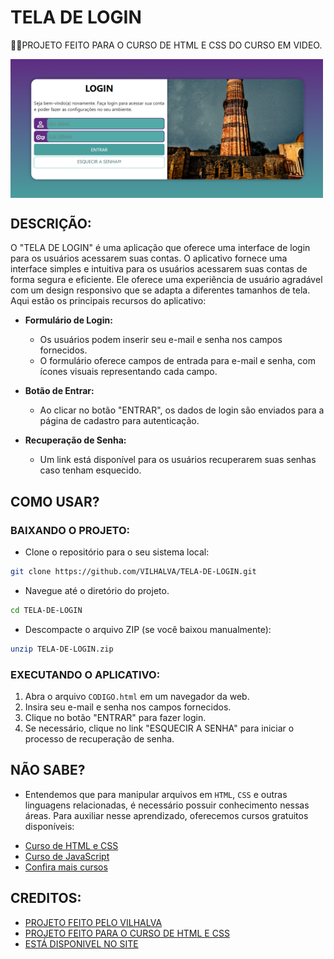 # TELA DE LOGIN
👨‍🏫PROJETO FEITO PARA O CURSO DE HTML E CSS DO CURSO EM VIDEO.

<img src="FOTO.png" align="center" width="500"> <br>

## DESCRIÇÃO:
O "TELA DE LOGIN" é uma aplicação que oferece uma interface de login para os usuários acessarem suas contas. O aplicativo fornece uma interface simples e intuitiva para os usuários acessarem suas contas de forma segura e eficiente. Ele oferece uma experiência de usuário agradável com um design responsivo que se adapta a diferentes tamanhos de tela. Aqui estão os principais recursos do aplicativo:

- **Formulário de Login:**
  - Os usuários podem inserir seu e-mail e senha nos campos fornecidos.
  - O formulário oferece campos de entrada para e-mail e senha, com ícones visuais representando cada campo.

- **Botão de Entrar:**
  - Ao clicar no botão "ENTRAR", os dados de login são enviados para a página de cadastro para autenticação.

- **Recuperação de Senha:**
  - Um link está disponível para os usuários recuperarem suas senhas caso tenham esquecido.

## COMO USAR?
### BAIXANDO O PROJETO:
* Clone o repositório para o seu sistema local:

```bash
git clone https://github.com/VILHALVA/TELA-DE-LOGIN.git
```

* Navegue até o diretório do projeto.

```bash
cd TELA-DE-LOGIN
```

* Descompacte o arquivo ZIP (se você baixou manualmente):

```bash
unzip TELA-DE-LOGIN.zip
```

### EXECUTANDO O APLICATIVO:
1. Abra o arquivo `CODIGO.html` em um navegador da web.
2. Insira seu e-mail e senha nos campos fornecidos.
3. Clique no botão "ENTRAR" para fazer login.
4. Se necessário, clique no link "ESQUECIR A SENHA" para iniciar o processo de recuperação de senha.

## NÃO SABE?
- Entendemos que para manipular arquivos em `HTML`, `CSS` e outras linguagens relacionadas, é necessário possuir conhecimento nessas áreas. Para auxiliar nesse aprendizado, oferecemos cursos gratuitos disponíveis:
* [Curso de HTML e CSS](https://github.com/VILHALVA/CURSO-DE-HTML-E-CSS)
* [Curso de JavaScript](https://github.com/VILHALVA/CURSO-DE-JAVASCRIPT)
* [Confira mais cursos](https://github.com/VILHALVA?tab=repositories&q=+topic:CURSO)

## CREDITOS:
- [PROJETO FEITO PELO VILHALVA](https://github.com/VILHALVA)
- [PROJETO FEITO PARA O CURSO DE HTML E CSS](https://github.com/VILHALVA/CURSO-DE-HTML-E-CSS)
- [ESTÁ DISPONIVEL NO SITE](https://vilhalva.github.io/STYLER/STYLER.html)
